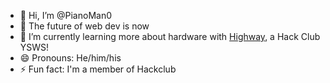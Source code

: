 - 👋 Hi, I’m @PianoMan0
- 👀 The future of web dev is now
- 🌱 I’m currently learning more about hardware with [Highway](https://highway.hackclub.com), a Hack Club YSWS!
- 😄 Pronouns: He/him/his
- ⚡ Fun fact: I'm a member of Hackclub
